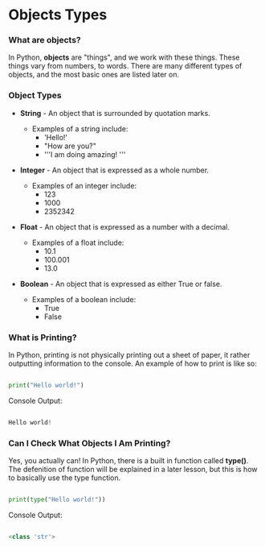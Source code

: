 # Objects Types

### What are objects?

In Python, **objects** are "things", and we work with these things. These things vary from numbers, to words. There are many different types of objects, and the most basic ones are listed later on.

### Object Types

* **String** - An object that is surrounded by quotation marks.
  * Examples of a string include:
    * 'Hello!'
    * "How are you?"
    * '''I am doing amazing! '''

* **Integer** - An object that is expressed as a whole number.
  * Examples of an integer include:
    * 123
    * 1000
    * 2352342

* **Float** - An object that is expressed as a number with a decimal.
  * Examples of a float include:
    * 10.1
    * 100.001
    * 13.0

* **Boolean** - An object that is expressed as either True or false.
  * Examples of a boolean include:
    * True
    * False

### What is Printing?

In Python, printing is not physically printing out a sheet of paper, it rather outputting information to the console. An example of how to print is like so:

```python

print("Hello world!")

```

Console Output:

```python

Hello world!

```

### Can I Check What Objects I Am Printing?

Yes, you actually can! In Python, there is a built in function called **type()**. The defenition of function will be explained in a later lesson, but this is how to basically use the type function.

```python

print(type("Hello world!"))

```

Console Output:

```python

<class 'str'>

```

